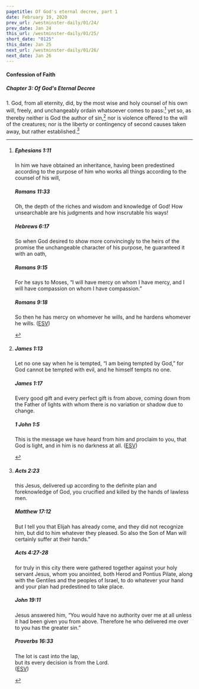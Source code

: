 ```yaml
---
pagetitle: Of God's eternal decree, part 1
date: February 19, 2020
prev_url: /westminster-daily/01/24/
prev_date: Jan 24
this_url: /westminster-daily/01/25/
short_date: "0125"
this_date: Jan 25
next_url: /westminster-daily/01/26/
next_date: Jan 26
---
```


#### Confession of Faith

##### Chapter 3: Of God's Eternal Decree

<span class="q">1.</span> God, from all eternity, did, by the most wise and holy counsel of his own will, freely, and unchangeably ordain whatsoever comes to pass:[^fnref:wcf1] yet so, as thereby neither is God the author of sin,[^fnref:wcf2] nor is violence offered to the will of the creatures; nor is the liberty or contingency of second causes taken away, but rather established.[^fnref:wcf3]

[^fnref:wcf1]: <div class="esv"><h5>Ephesians 1:11</h5> <div class="esv-text"><p id="p49001011.01-1">In him we have obtained an inheritance, having been predestined according to the purpose of him who works all things according to the counsel of his will,</p> </div><h5>Romans 11:33</h5> <div class="esv-text"><p id="p45011033.01-2">Oh, the depth of the riches and wisdom and knowledge of God! How unsearchable are his judgments and how inscrutable his ways!</p> </div><h5>Hebrews 6:17</h5> <div class="esv-text"><p id="p58006017.01-3">So when God desired to show more convincingly to the heirs of the promise the unchangeable character of his purpose, he guaranteed it with an oath,</p> </div><h5>Romans 9:15</h5> <div class="esv-text"><p id="p45009015.01-4">For he says to Moses, &#8220;I will have mercy on whom I have mercy, and I will have compassion on whom I have compassion.&#8221;</p> </div><h5>Romans 9:18</h5> <div class="esv-text"><p id="p45009018.01-5">So then he has mercy on whomever he wills, and he hardens whomever he wills.  (<a href="http://www.esv.org" class="copyright">ESV</a>)</p> </div> </div>

[^fnref:wcf2]: <div class="esv"><h5>James 1:13</h5> <div class="esv-text"><p id="p59001013.01-1">Let no one say when he is tempted, &#8220;I am being tempted by God,&#8221; for God cannot be tempted with evil, and he himself tempts no one.</p> </div><h5>James 1:17</h5> <div class="esv-text"><p id="p59001017.01-2">Every good gift and every perfect gift is from above, coming down from the Father of lights with whom there is no variation or shadow due to change.</p> </div><h5>1 John 1:5</h5> <div class="esv-text"> <p id="p62001005.05-3">This is the message we have heard from him and proclaim to you, that God is light, and in him is no darkness at all.  (<a href="http://www.esv.org" class="copyright">ESV</a>)</p> </div> </div>

[^fnref:wcf3]: <div class="esv"><h5>Acts 2:23</h5> <div class="esv-text"><p id="p44002023.01-1">this Jesus, delivered up according to the definite plan and foreknowledge of God, you crucified and killed by the hands of lawless men.</p> </div><h5>Matthew 17:12</h5> <div class="esv-text"><p id="p40017012.01-2"><span class="woc">But I tell you that Elijah has already come, and they did not recognize him, but did to him whatever they pleased. So also the Son of Man will certainly suffer at their hands.&#8221;</span></p> </div><h5>Acts 4:27-28</h5> <div class="esv-text"><p class="same-paragraph" id="p44004027.01-3">for truly in this city there were gathered together against your holy servant Jesus, whom you anointed, both Herod and Pontius Pilate, along with the Gentiles and the peoples of Israel, to do whatever your hand and your plan had predestined to take place.</p> </div><h5>John 19:11</h5> <div class="esv-text"><p id="p43019011.01-4">Jesus answered him, <span class="woc">&#8220;You would have no authority over me at all unless it had been given you from above. Therefore he who delivered me over to you has the greater sin.&#8221;</span></p> </div><h5>Proverbs 16:33</h5> <div class="esv-text"><div class="block-indent"> <p class="line-group" id="p20016033.01-5">The lot is cast into the lap,<br /> <span class="indent"></span>but its every decision is from the <span class="small-caps">Lord</span>.<br />   (<a href="http://www.esv.org" class="copyright">ESV</a>)</p> </div> </div> </div>

